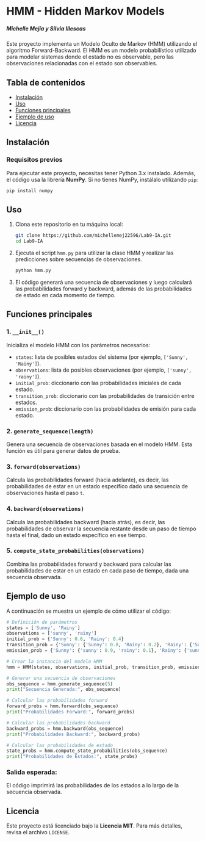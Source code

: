 # HMM - Hidden Markov Models
##### Michelle Mejía y Silvia Illescas

Este proyecto implementa un Modelo Oculto de Markov (HMM) utilizando el algoritmo Forward-Backward. El HMM es un modelo probabilístico utilizado para modelar sistemas donde el estado no es observable, pero las observaciones relacionadas con el estado son observables.

## Tabla de contenidos

- [Instalación](#instalación)
- [Uso](#uso)
- [Funciones principales](#funciones-principales)
- [Ejemplo de uso](#ejemplo-de-uso)
- [Licencia](#licencia)

## Instalación

### Requisitos previos

Para ejecutar este proyecto, necesitas tener Python 3.x instalado. Además, el código usa la librería **NumPy**. Si no tienes NumPy, instálalo utilizando `pip`:

```bash
pip install numpy
```

## Uso

1. Clona este repositorio en tu máquina local:
    ```bash
    git clone https://github.com/michellemej22596/Lab9-IA.git
    cd Lab9-IA
    ```

2. Ejecuta el script `hmm.py` para utilizar la clase HMM y realizar las predicciones sobre secuencias de observaciones.

    ```bash
    python hmm.py
    ```

3. El código generará una secuencia de observaciones y luego calculará las probabilidades forward y backward, además de las probabilidades de estado en cada momento de tiempo.

## Funciones principales

### 1. **`__init__()`**

Inicializa el modelo HMM con los parámetros necesarios:
- `states`: lista de posibles estados del sistema (por ejemplo, `['Sunny', 'Rainy']`).
- `observations`: lista de posibles observaciones (por ejemplo, `['sunny', 'rainy']`).
- `initial_prob`: diccionario con las probabilidades iniciales de cada estado.
- `transition_prob`: diccionario con las probabilidades de transición entre estados.
- `emission_prob`: diccionario con las probabilidades de emisión para cada estado.

### 2. **`generate_sequence(length)`**

Genera una secuencia de observaciones basada en el modelo HMM. Esta función es útil para generar datos de prueba.

### 3. **`forward(observations)`**

Calcula las probabilidades forward (hacia adelante), es decir, las probabilidades de estar en un estado específico dado una secuencia de observaciones hasta el paso `t`.

### 4. **`backward(observations)`**

Calcula las probabilidades backward (hacia atrás), es decir, las probabilidades de observar la secuencia restante desde un paso de tiempo hasta el final, dado un estado específico en ese tiempo.

### 5. **`compute_state_probabilities(observations)`**

Combina las probabilidades forward y backward para calcular las probabilidades de estar en un estado en cada paso de tiempo, dada una secuencia observada.

## Ejemplo de uso

A continuación se muestra un ejemplo de cómo utilizar el código:

```python
# Definición de parámetros
states = ['Sunny', 'Rainy']
observations = ['sunny', 'rainy']
initial_prob = {'Sunny': 0.6, 'Rainy': 0.4}
transition_prob = {'Sunny': {'Sunny': 0.8, 'Rainy': 0.2}, 'Rainy': {'Sunny': 0.4, 'Rainy': 0.6}}
emission_prob = {'Sunny': {'sunny': 0.9, 'rainy': 0.1}, 'Rainy': {'sunny': 0.2, 'rainy': 0.8}}

# Crear la instancia del modelo HMM
hmm = HMM(states, observations, initial_prob, transition_prob, emission_prob)

# Generar una secuencia de observaciones
obs_sequence = hmm.generate_sequence(5)
print("Secuencia Generada:", obs_sequence)

# Calcular las probabilidades forward
forward_probs = hmm.forward(obs_sequence)
print("Probabilidades Forward:", forward_probs)

# Calcular las probabilidades backward
backward_probs = hmm.backward(obs_sequence)
print("Probabilidades Backward:", backward_probs)

# Calcular las probabilidades de estado
state_probs = hmm.compute_state_probabilities(obs_sequence)
print("Probabilidades de Estados:", state_probs)
```

### Salida esperada:

El código imprimirá las probabilidades de los estados a lo largo de la secuencia observada.

## Licencia

Este proyecto está licenciado bajo la **Licencia MIT**. Para más detalles, revisa el archivo `LICENSE`.